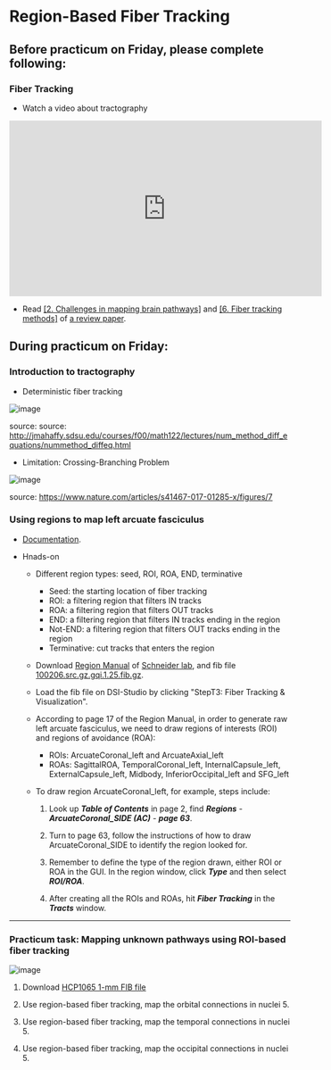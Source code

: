 # Region-Based Fiber Tracking

## Before practicum on Friday, please complete following:

### Fiber Tracking

- Watch a video about tractography

<iframe width="560" height="315" src="https://www.youtube.com/embed/xIebVWI4WHk" title="YouTube video player" frameborder="0" allow="accelerometer; autoplay; clipboard-write; encrypted-media; gyroscope; picture-in-picture" allowfullscreen></iframe>


- Read [[2. Challenges in mapping brain pathways]](https://www.sciencedirect.com/science/article/pii/S1053811921009241#sec0002) and [[6. Fiber tracking methods]](https://www.sciencedirect.com/science/article/pii/S1053811921009241#sec0025) of [a review paper](https://www.sciencedirect.com/science/article/pii/S1053811921009241).


## During practicum on Friday:

### Introduction to tractography

- Deterministic fiber tracking

![image](http://jmahaffy.sdsu.edu/courses/f00/math122/lectures/num_method_diff_equations/images/euler_ani.gif)

source: source: http://jmahaffy.sdsu.edu/courses/f00/math122/lectures/num_method_diff_equations/nummethod_diffeq.html

- Limitation: Crossing-Branching Problem

![image](https://user-images.githubusercontent.com/275569/166164844-cbc4b071-4ef1-44e1-b407-70921f6b2727.png)

source: https://www.nature.com/articles/s41467-017-01285-x/figures/7

### Using regions to map left arcuate fasciculus

- [Documentation](https://dsi-studio.labsolver.org/doc/gui_t3_roi_tracking.html).

- Hnads-on
  - Different region types: seed, ROI, ROA, END, terminative
    - Seed: the starting location of fiber tracking
    - ROI: a filtering region that filters IN tracks
    - ROA: a filtering region that filters OUT tracks
    - END: a filtering region that filters IN tracks ending in the region
    - Not-END: a filtering region that filters OUT tracks ending in the region
    - Terminative: cut tracks that enters the region

  - Download [Region Manual](/Materials/Region%20Manual%20v2_0_1_1.pdf) of [Schneider lab](https://www.lrdc.pitt.edu/schneiderlab/), and fib file [100206.src.gz.gqi.1.25.fib.gz](https://zenodo.org/record/6307812/files/100206.src.gz.gqi.1.7.fib.gz?download=1).

  - Load the fib file on DSI-Studio by clicking "StepT3: Fiber Tracking & Visualization".

  - According to page 17 of the Region Manual, in order to generate raw left arcuate fasciculus, we need to draw regions of interests (ROI) and regions of avoidance (ROA):
      - ROIs: ArcuateCoronal_left and ArcuateAxial_left
      - ROAs: SagittalROA, TemporalCoronal_left, InternalCapsule_left, ExternalCapsule_left, Midbody, InferiorOccipital_left and SFG_left

  - To draw region ArcuateCoronal_left, for example, steps include:

    1. Look up ***Table of Contents*** in page 2, find ***Regions*** - ***ArcuateCoronal_SIDE (AC)*** - ***page 63***.

    2. Turn to page 63, follow the instructions of how to draw ArcuateCoronal_SIDE to identify the region looked for.

    3. Remember to define the type of the region drawn, either ROI or ROA in the GUI. In the region window, click ***Type*** and then select ***ROI/ROA***.

    4. After creating all the ROIs and ROAs, hit ***Fiber Tracking*** in the ***Tracts*** window.
   
---

### Practicum task: Mapping unknown pathways using ROI-based fiber tracking

![image](https://user-images.githubusercontent.com/275569/151996479-7ef66e70-68c6-4f54-812e-98b01249830d.png)

1. Download [HCP1065 1-mm FIB file](https://zenodo.org/record/6324701/files/HCP1065.1mm.fib.gz?download=1) 

2. Use region-based fiber tracking, map the orbital connections in nuclei 5.

3. Use region-based fiber tracking, map the temporal connections in nuclei 5.

4. Use region-based fiber tracking, map the occipital connections in nuclei 5.

